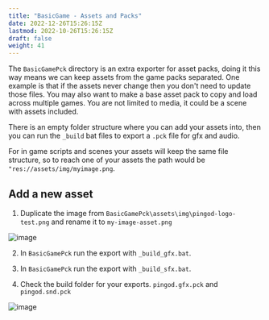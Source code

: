 ```yaml
---
title: "BasicGame - Assets and Packs"
date: 2022-12-26T15:26:15Z
lastmod: 2022-10-26T15:26:15Z
draft: false
weight: 41
---
```


The `BasicGamePck` directory is an extra exporter for asset packs, doing it this way means we can keep assets from the game packs separated. One example is that if the assets never change then you don't need to update those files. You may also want to make a base asset pack to copy and load across multiple games. You are not limited to media, it could be a scene with assets included.

There is an empty folder structure where you can add your assets into, then you can run the `_build` bat files to export a `.pck` file for gfx and audio.

For in game scripts and scenes your assets will keep the same file structure, so to reach one of your assets the path would be `"res://assets/img/myimage.png`.

## Add a new asset

1. Duplicate the image from `BasicGamePck\assets\img\pingod-logo-test.png` and rename it to `my-image-asset.png`

![image](../../images/basicgame-add-asset.jpg)

2. In `BasicGamePck` run the export with `_build_gfx.bat`.

3. In `BasicGamePck` run the export with `_build_sfx.bat`.

4. Check the build folder for your exports. `pingod.gfx.pck` and `pingod.snd.pck`

![image](../../images/basicgame-add-asset-packs.jpg)
